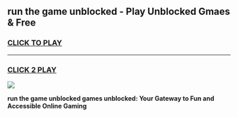 
## run the game unblocked - Play Unblocked Gmaes & Free
<h3>
<a href="https://news.freeplayer.one?title=run_the_game_unblocked&ref=23F">CLICK TO PLAY</a></h3>
<hr>

<h3>
<a href="https://news.freeplayer.one?title=run_the_game_unblocked&ref=23F">CLICK 2 PLAY</a>
  
</h3>

<a href="https://news.freeplayer.one?title=run_the_game_unblocked&ref=23F/"><img src="https://clearcache.store/games.png"></a>


**run the game unblocked games unblocked: Your Gateway to Fun and Accessible Online Gaming**
